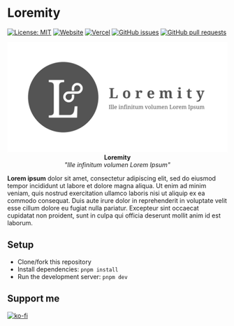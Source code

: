 # Loremity

[![License: MIT](https://img.shields.io/badge/license-MIT-blue)](LICENSE)
[![Website](https://img.shields.io/website?url=https://loremity.vercel.app/)](https://loremity.vercel.app/)
[![Vercel](https://vercelbadge.vercel.app/api/richeyphu/loremity)](https://loremity.vercel.app/)
[![GitHub issues](https://img.shields.io/github/issues/richeyphu/loremity)](https://github.com/richeyphu/loremity/issues)
[![GitHub pull requests](https://img.shields.io/github/issues-pr/richeyphu/loremity)](https://github.com/richeyphu/loremity/pulls)

<p align="center">
  <img src="static/img/cover.png" alt="cover" />
  <br/>
  <b>Loremity</b>
  <br/>
  <i>"Ille infinitum volumen Lorem Ipsum"</i>
  <br/>
</p>

**Lorem ipsum** dolor sit amet, consectetur adipiscing elit, sed do eiusmod tempor incididunt ut labore et dolore magna aliqua. Ut enim ad minim veniam, quis nostrud exercitation ullamco laboris nisi ut aliquip ex ea commodo consequat. Duis aute irure dolor in reprehenderit in voluptate velit esse cillum dolore eu fugiat nulla pariatur. Excepteur sint occaecat cupidatat non proident, sunt in culpa qui officia deserunt mollit anim id est laborum.

## Setup

- Clone/fork this repository
- Install dependencies: `pnpm install`
- Run the development server: `pnpm dev`

## Support me

[![ko-fi](https://ko-fi.com/img/githubbutton_sm.svg)](https://ko-fi.com/I2I56YEGJ)
